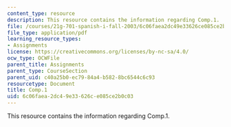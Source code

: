 ```yaml
---
content_type: resource
description: This resource contains the information regarding Comp.1.
file: /courses/21g-701-spanish-i-fall-2003/6c06faea2dc49e33626ce085ce2b0c03_MIT21G_701F03_comp1.pdf
file_type: application/pdf
learning_resource_types:
- Assignments
license: https://creativecommons.org/licenses/by-nc-sa/4.0/
ocw_type: OCWFile
parent_title: Assignments
parent_type: CourseSection
parent_uid: c40a25b0-ec79-84a4-b582-8bc6544c6c93
resourcetype: Document
title: Comp.1
uid: 6c06faea-2dc4-9e33-626c-e085ce2b0c03
---
```

This resource contains the information regarding Comp.1.